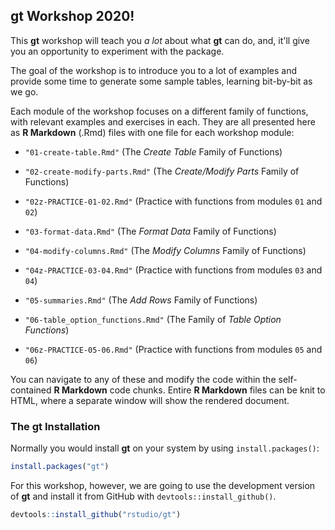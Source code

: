 ## **gt** Workshop 2020!

This **gt** workshop will teach you *a lot* about what **gt** can do, and, it'll give you an opportunity to experiment with the package.

The goal of the workshop is to introduce you to a lot of examples and provide some time to generate some sample tables, learning bit-by-bit as we go.

Each module of the workshop focuses on a different family of functions, with relevant examples and exercises in each. They are all presented here as **R Markdown** (.Rmd) files with one file for each workshop module:

- `"01-create-table.Rmd"` (The *Create Table* Family of Functions)
- `"02-create-modify-parts.Rmd"` (The *Create/Modify Parts* Family of Functions)

- `"02z-PRACTICE-01-02.Rmd"` (Practice with functions from modules `01` and `02`)

- `"03-format-data.Rmd"` (The *Format Data* Family of Functions)
- `"04-modify-columns.Rmd"` (The *Modify Columns* Family of Functions)

- `"04z-PRACTICE-03-04.Rmd"` (Practice with functions from modules `03` and `04`)

- `"05-summaries.Rmd"` (The *Add Rows* Family of Functions)
- `"06-table_option_functions.Rmd"` (The Family of *Table Option Functions*)

- `"06z-PRACTICE-05-06.Rmd"` (Practice with functions from modules `05` and `06`)

You can navigate to any of these and modify the code within the self-contained **R Markdown** code chunks. Entire **R Markdown** files can be knit to HTML, where a separate window will show the rendered document.

### The **gt** Installation

Normally you would install **gt** on your system by using `install.packages()`:

``` r
install.packages("gt")
```

For this workshop, however, we are going to use the development version of **gt** and install it from GitHub with `devtools::install_github()`.

``` r
devtools::install_github("rstudio/gt")
```

